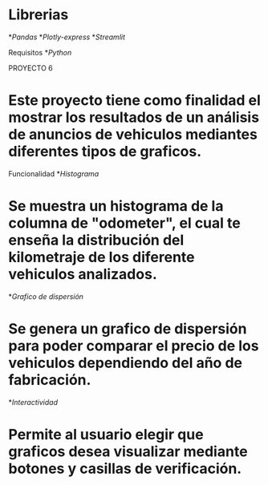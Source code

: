 # Librerias
**Pandas*
**Plotly-express*
**Streamlit*

Requisitos
**Python*

PROYECTO 6
# Este proyecto tiene como finalidad el mostrar los resultados de un análisis de anuncios de vehiculos mediantes diferentes tipos de graficos.

Funcionalidad
**Histograma*
# Se muestra un histograma de la columna de "odometer", el cual te enseña la distribución del kilometraje de los diferente vehiculos analizados.

**Grafico de dispersión*
# Se genera un grafico de dispersión para poder comparar el precio de los vehiculos dependiendo del año de fabricación.

**Interactividad*
# Permite al usuario elegir que graficos desea visualizar mediante botones y casillas de verificación.